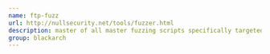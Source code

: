 ```yaml
---
name: ftp-fuzz
url: http://nullsecurity.net/tools/fuzzer.html
description: master of all master fuzzing scripts specifically targeted towards FTP server software. URL : http://nullsecurity.net/tools/fuzzer.html Groups : blackarch blackarch-fuzzer
group: blackarch
---
```

